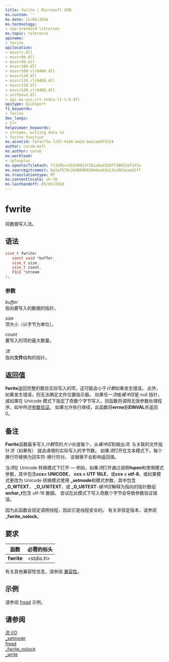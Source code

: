 ```yaml
---
title: fwrite | Microsoft 文档
ms.custom: ''
ms.date: 11/04/2016
ms.technology:
- cpp-standard-libraries
ms.topic: reference
apiname:
- fwrite
apilocation:
- msvcrt.dll
- msvcr80.dll
- msvcr90.dll
- msvcr100.dll
- msvcr100_clr0400.dll
- msvcr110.dll
- msvcr110_clr0400.dll
- msvcr120.dll
- msvcr120_clr0400.dll
- ucrtbase.dll
- api-ms-win-crt-stdio-l1-1-0.dll
apitype: DLLExport
f1_keywords:
- fwrite
dev_langs:
- C++
helpviewer_keywords:
- streams, writing data to
- fwrite function
ms.assetid: 7afacf3a-72d7-4a50-ba2e-bea1ab9f4124
author: corob-msft
ms.author: corob
ms.workload:
- cplusplus
ms.openlocfilehash: f1320bcc61830833f2b1a4a225dff30652df2d3a
ms.sourcegitcommit: be2a7679c2bd80968204dee03d13ca961eaa31ff
ms.translationtype: MT
ms.contentlocale: zh-CN
ms.lasthandoff: 05/03/2018
---
```

# <a name="fwrite"></a>fwrite

将数据写入流。

## <a name="syntax"></a>语法

```C
size_t fwrite(
   const void *buffer,
   size_t size,
   size_t count,
   FILE *stream
);
```

### <a name="parameters"></a>参数

*buffer*<br/>
指向要写入的数据的指针。

*size*<br/>
项大小（以字节为单位）。

*count*<br/>
要写入的项的最大数量。

*流*<br/>
指向**文件**结构的指针。

## <a name="return-value"></a>返回值

**fwrite**返回完整的数目实际写入的项，这可能会小于*计数*如果发生错误。 此外，如果发生错误，则无法确定文件位置指示器。 如果任一*流*或*缓冲区*是 null 指针，或如果在 Unicode 模式下指定了奇数个字节写入，则函数将调用无效参数处理程序，如中所述[参数验证](../../c-runtime-library/parameter-validation.md)。 如果允许执行继续，此函数将**errno**到**EINVAL**并返回 0。

## <a name="remarks"></a>备注

**Fwrite**函数最多写入*计数*项的*大小*长度每个，从*缓冲区*到输出*流*. 与关联的文件指针*流*（如果有） 就会递增的实际写入的字节数。 如果*流*打开在文本模式下，每个换行符替换为回车符-换行符对。 该替换不会影响返回值。

当*流*在 Unicode 转换模式下打开 — 例如，如果*流*打开通过调用**fopen**和使用模式参数，其中包含**ccs= UNICODE**， **ccs = UTF 16LE**，或**ccs = utf-8**，或如果模式更改为 Unicode 转换模式使用 **_setmode**和模式参数，其中包含 **_O_WTEXT**， **_O_U16TEXT**，或 **_O_U8TEXT**-*缓冲区*解释为指向的指针数组**wchar_t**包含 utf-16 数据。 尝试在此模式下写入奇数个字节会导致参数验证错误。

因为此函数会锁定调用线程，因此它是线程安全的。 有关非锁定版本，请参阅 **_fwrite_nolock**。

## <a name="requirements"></a>要求

|函数|必需的标头|
|--------------|---------------------|
|**fwrite**|\<stdio.h>|

有关其他兼容性信息，请参阅 [兼容性](../../c-runtime-library/compatibility.md)。

## <a name="example"></a>示例

请参阅 [fread](fread.md) 示例。

## <a name="see-also"></a>请参阅

[流 I/O](../../c-runtime-library/stream-i-o.md)<br/>
[_setmode](setmode.md)<br/>
[fread](fread.md)<br/>
[_fwrite_nolock](fwrite-nolock.md)<br/>
[_write](write.md)<br/>
